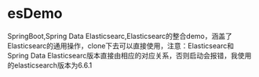 # esDemo
SpringBoot,Spring Data Elasticsearc,Elasticsearc的整合demo，涵盖了Elasticsearc的通用操作，clone下去可以直接使用，注意：Elasticsearc和Spring Data Elasticsearc版本直接由相应的对应关系，否则启动会报错，我使用的elasticsearch版本为6.6.1

